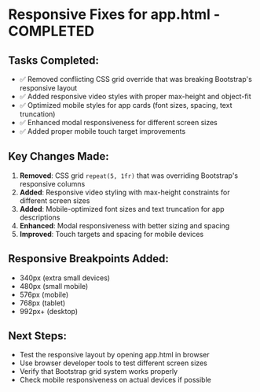 # Responsive Fixes for app.html - COMPLETED

## Tasks Completed:
- ✅ Removed conflicting CSS grid override that was breaking Bootstrap's responsive layout
- ✅ Added responsive video styles with proper max-height and object-fit
- ✅ Optimized mobile styles for app cards (font sizes, spacing, text truncation)
- ✅ Enhanced modal responsiveness for different screen sizes
- ✅ Added proper mobile touch target improvements

## Key Changes Made:
1. **Removed**: CSS grid `repeat(5, 1fr)` that was overriding Bootstrap's responsive columns
2. **Added**: Responsive video styling with max-height constraints for different screen sizes
3. **Added**: Mobile-optimized font sizes and text truncation for app descriptions
4. **Enhanced**: Modal responsiveness with better sizing and spacing
5. **Improved**: Touch targets and spacing for mobile devices

## Responsive Breakpoints Added:
- 340px (extra small devices)
- 480px (small mobile)
- 576px (mobile)
- 768px (tablet)
- 992px+ (desktop)

## Next Steps:
- Test the responsive layout by opening app.html in browser
- Use browser developer tools to test different screen sizes
- Verify that Bootstrap grid system works properly
- Check mobile responsiveness on actual devices if possible
